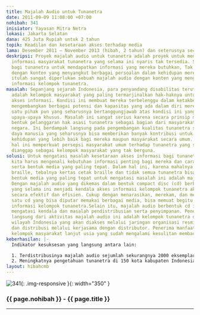 ```yaml
---
title: Majalah Audio untuk Tunanetra
date: 2011-09-09 11:08:00 +07:00
nohibah: 341
inisiator: Yayasan Mitra Netra
lokasi: Jakarta Selatan
dana: 425 Juta Rupiah untuk 2 tahun
topik: Keadilan dan kesetaraan akses terhadap media
lama: Desember 2011 – November 2013 (hibah, 2 tahun) dan seterusnya secara mandiri
deskripsi: Proyek majalah audio untuk tunanetra adalah proyek untuk memenuhi kebutuhan
  informasi masyarakat tunanetra yang selama ini nyaris tak tersedia. Sangat sulit
  bagi tunanetra untuk mendapatkan informasi yang mereka butuhkan, Tak ada media khusus
  dengan konten yang menyangkut berbagai persoalan dalam kehidupan mereka, karena
  itulah sangat diperlukan sebuah majalah audio dengan konten yang mengutamakan kebutuhan
  informasi kelompok tunanetra.
masalah: Sepanjang sejarah Indonesia, para penyandang disabilitas terutama tunanetra
  adalah kelompok masyarakat yang paling termarjinalkan hak-haknya untuk mendapat
  akses informasi. Kondisi ini membuat mereka terbelenggu dalam ketakberdayaan untuk
  mengembangkan berbagai potensi dan kapasitas yang ada dalam diri mereka. Tak ada
  satu pihak pun yang seharusnya bertanggungjawab atas kondisi ini yang mencoba melakukan
  upaya-upaya khusus. Masalah ini sangat serius karena secara prinsip merupakan sebuah
  bentuk pelanggaran hak asasi tunanetra sebagai bagian dari masyarakat, bangsa, dan
  negara. Ini berdampak langsung pada pengembangan kualitas tunanetra sebagai sumber
  daya manusia yang seharusnya bisa memberikan banyak kontribusi untuk tercapainya
  kehidupan yang lebih baik bagi mereka maupun masyarakat secara umum. Di sisi lain,
  hal ini memperkuat persepsi masyarakat umum terhadap tunanetra yang selama ini banyak
  dianggap sebagai kelompok masyarakat yang tak berguna.
solusi: Untuk mengatasi masalah kesetaraan akses informasi bagi tunanetra, pertama-tama
  kita harus mengenali kebutuhan informasi penting bagi mereka dan cara penyampaian
  serta bentuk media yang paling tepat. Dalam hal ini, karena mahalnya biaya mencetak
  braille, tebalnya kertas cetak braille dan tidak semua tunanetra bisa membaca braille,maka
  bentuk media yang paling tepat untuk mengatasi masalah ini adalah majalah audio.
  Dengan majalah audio yang dikemas dalam bentuk compact disc (cd) berbagai masalah
  yang selama ini menjadi kendala akses informasi kelompok tunanetra akan teratasi
  secara efektif dan efisien. Cukup dengan menarasikan, merekam, dan memperbanyaknya,
  satu cd yang bisa diputar memakai berbagai media, bisa memuat begitu banyak kebutuhan
  informasi kelompok tunanetra.Selain itu, majalah audio berbentuk cd ini juga otomatis
  mengatasi kendala dan masalah pendistribusian serta penyimpanan. Penerima manfaat
  langsung dari aktivitas majalah audio ini adalah kelompok tunanetra di berbagai
  wilayah Indonesia yang akan diakses melalui jaringan organisasi resmi seperti Pertuni
  dan distribusi melalui kerjasama dengan distributor. Penerima manfaat lain adalah
  kelompok masyarakat lanjut usia yang sudah mengalami kesulitan membaca.
keberhasilan: |-
  Indikator kesuksesan yang langsung antara lain:

  1. Terdistribusinya majalah audio sejumlah sekurangnya 2000 eksemplar ke target group utama di berbagai wilayah Indonesia.
  2. Meningkatnya pengetahuan tunanetra di 150 kota kabupaten Indonesia tentang berbagai informasi yang terkait langsung dengan persoalan disabilitas secara umum baik di dalam maupun luar biasa.
layout: hibahcmb
---
```


![341](/static/img/hibahcmb/341.png){: .img-responsive }{: width="350" }

### {{ page.nohibah }} - {{ page.title }}

---
